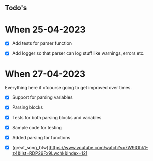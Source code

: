 ## Todo's 

# When 25-04-2023
- [x] Add tests for parser function

- [x] Add logger so that parser can log stuff like warnings, errors etc.

# When 27-04-2023

Everything here if ofcourse going to get improved over times.

- [x] Support for parsing variables

- [x] Parsing blocks 

- [x] Tests for both parsing blocks and variables

- [x] Sample code for testing

- [x] Added parsing for functions

- [x] (great_song_btw)[https://www.youtube.com/watch?v=7W9IOhk1-z4&list=RDP29Fx9Lwchk&index=12]
